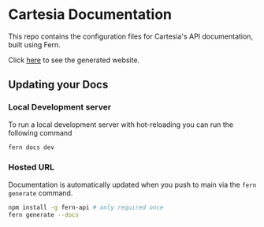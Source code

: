 # Cartesia Documentation
This repo contains the configuration files for Cartesia's API documentation, built using Fern. 

Click [here](https://cartesia.docs.buildwithfern.com) to see the generated website. 

## Updating your Docs

### Local Development server

To run a local development server with hot-reloading you can run the following command

```sh
fern docs dev
```

### Hosted URL 

Documentation is automatically updated when you push to main via the `fern generate` command. 

```sh
npm install -g fern-api # only required once
fern generate --docs
```